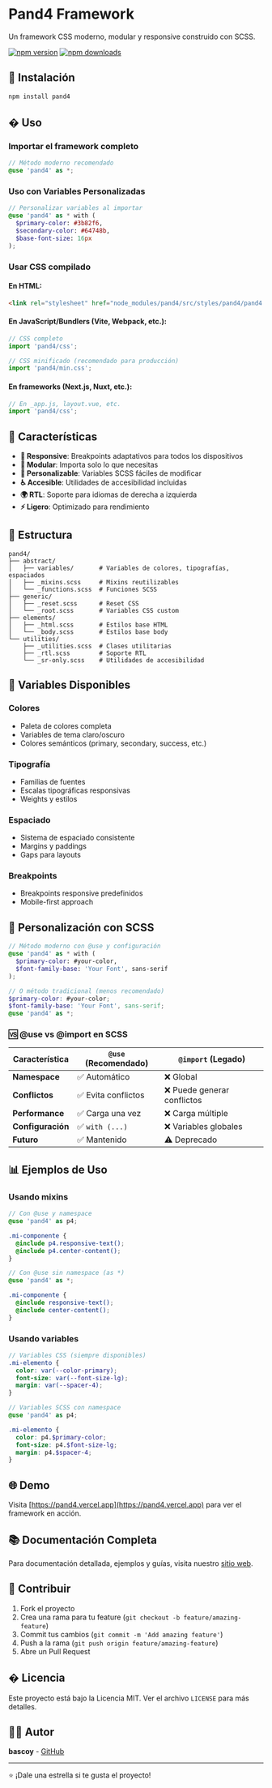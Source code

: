 # Pand4 Framework

Un framework CSS moderno, modular y responsive construido con SCSS.

[![npm version](https://badge.fury.io/js/pand4.svg)](https://www.npmjs.com/package/pand4)
[![npm downloads](https://img.shields.io/npm/dm/pand4.svg)](https://www.npmjs.com/package/pand4)

## 🚀 Instalación

```bash
npm install pand4
```

## � Uso

### Importar el framework completo

```scss
// Método moderno recomendado
@use 'pand4' as *;
```

### Uso con Variables Personalizadas

```scss
// Personalizar variables al importar
@use 'pand4' as * with (
  $primary-color: #3b82f6,
  $secondary-color: #64748b,
  $base-font-size: 16px
);
```

### Usar CSS compilado

#### En HTML:
```html
<link rel="stylesheet" href="node_modules/pand4/src/styles/pand4/pand4.css">
```

#### En JavaScript/Bundlers (Vite, Webpack, etc.):
```javascript
// CSS completo
import 'pand4/css';

// CSS minificado (recomendado para producción)
import 'pand4/min.css';
```

#### En frameworks (Next.js, Nuxt, etc.):
```javascript
// En _app.js, layout.vue, etc.
import 'pand4/css';
```

## 🎨 Características

- **📱 Responsive**: Breakpoints adaptativos para todos los dispositivos
- **🎯 Modular**: Importa solo lo que necesitas
- **🎨 Personalizable**: Variables SCSS fáciles de modificar
- **♿ Accesible**: Utilidades de accesibilidad incluidas
- **🌍 RTL**: Soporte para idiomas de derecha a izquierda
- **⚡ Ligero**: Optimizado para rendimiento

## 📁 Estructura

```
pand4/
├── abstract/
│   ├── variables/       # Variables de colores, tipografías, espaciados
│   ├── _mixins.scss     # Mixins reutilizables
│   └── _functions.scss  # Funciones SCSS
├── generic/
│   ├── _reset.scss      # Reset CSS
│   └── _root.scss       # Variables CSS custom
├── elements/
│   ├── _html.scss       # Estilos base HTML
│   └── _body.scss       # Estilos base body
└── utilities/
    ├── _utilities.scss  # Clases utilitarias
    ├── _rtl.scss        # Soporte RTL
    └── _sr-only.scss    # Utilidades de accesibilidad
```

## 🎯 Variables Disponibles

### Colores
- Paleta de colores completa
- Variables de tema claro/oscuro
- Colores semánticos (primary, secondary, success, etc.)

### Tipografía
- Familias de fuentes
- Escalas tipográficas responsivas
- Weights y estilos

### Espaciado
- Sistema de espaciado consistente
- Margins y paddings
- Gaps para layouts

### Breakpoints
- Breakpoints responsive predefinidos
- Mobile-first approach

## 🔧 Personalización con SCSS

```scss
// Método moderno con @use y configuración
@use 'pand4' as * with (
  $primary-color: #your-color,
  $font-family-base: 'Your Font', sans-serif
);

// O método tradicional (menos recomendado)
$primary-color: #your-color;
$font-family-base: 'Your Font', sans-serif;
@use 'pand4' as *;
```

### 🆚 **@use vs @import en SCSS**

| Característica | `@use` (Recomendado) | `@import` (Legado) |
|----------------|---------------------|-------------------|
| **Namespace** | ✅ Automático | ❌ Global |
| **Conflictos** | ✅ Evita conflictos | ❌ Puede generar conflictos |
| **Performance** | ✅ Carga una vez | ❌ Carga múltiple |
| **Configuración** | ✅ `with (...)` | ❌ Variables globales |
| **Futuro** | ✅ Mantenido | ⚠️ Deprecado |

## 📊 Ejemplos de Uso

### Usando mixins

```scss
// Con @use y namespace
@use 'pand4' as p4;

.mi-componente {
  @include p4.responsive-text();
  @include p4.center-content();
}

// Con @use sin namespace (as *)
@use 'pand4' as *;

.mi-componente {
  @include responsive-text();
  @include center-content();
}
```

### Usando variables

```scss
// Variables CSS (siempre disponibles)
.mi-elemento {
  color: var(--color-primary);
  font-size: var(--font-size-lg);
  margin: var(--spacer-4);
}

// Variables SCSS con namespace
@use 'pand4' as p4;

.mi-elemento {
  color: p4.$primary-color;
  font-size: p4.$font-size-lg;
  margin: p4.$spacer-4;
}
```

## 🌐 Demo

Visita [https://pand4.vercel.app](https://pand4.vercel.app) para ver el framework en acción.

## 📚 Documentación Completa

Para documentación detallada, ejemplos y guías, visita nuestro [sitio web](https://pand4.vercel.app).

## 🤝 Contribuir

1. Fork el proyecto
2. Crea una rama para tu feature (`git checkout -b feature/amazing-feature`)
3. Commit tus cambios (`git commit -m 'Add amazing feature'`)
4. Push a la rama (`git push origin feature/amazing-feature`)
5. Abre un Pull Request

## � Licencia

Este proyecto está bajo la Licencia MIT. Ver el archivo `LICENSE` para más detalles.

## 👨‍💻 Autor

**bascoy** - [GitHub](https://github.com/bascoy)

---

⭐ ¡Dale una estrella si te gusta el proyecto!
